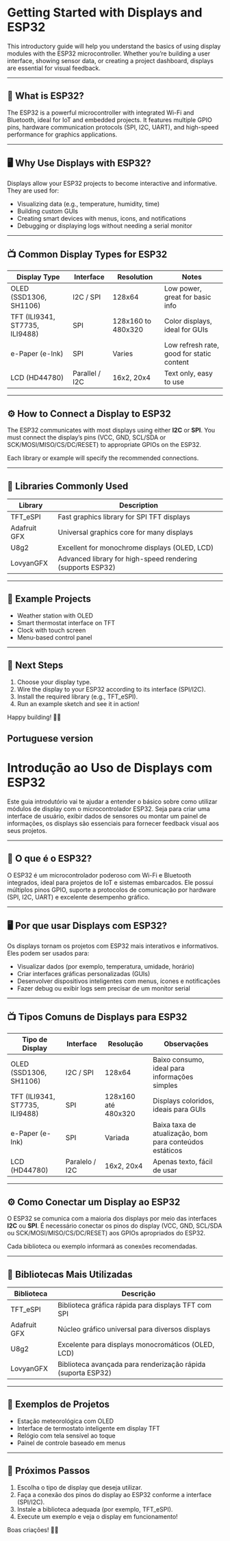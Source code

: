
# Getting Started with Displays and ESP32

This introductory guide will help you understand the basics of using display modules with the ESP32 microcontroller. Whether you’re building a user interface, showing sensor data, or creating a project dashboard, displays are essential for visual feedback.

---

## 📌 What is ESP32?

The ESP32 is a powerful microcontroller with integrated Wi-Fi and Bluetooth, ideal for IoT and embedded projects. It features multiple GPIO pins, hardware communication protocols (SPI, I2C, UART), and high-speed performance for graphics applications.

---

## 🖥️ Why Use Displays with ESP32?

Displays allow your ESP32 projects to become interactive and informative. They are used for:

- Visualizing data (e.g., temperature, humidity, time)
- Building custom GUIs
- Creating smart devices with menus, icons, and notifications
- Debugging or displaying logs without needing a serial monitor

---

## 📺 Common Display Types for ESP32

| Display Type | Interface | Resolution | Notes |
|--------------|-----------|------------|-------|
| OLED (SSD1306, SH1106) | I2C / SPI | 128x64 | Low power, great for basic info |
| TFT (ILI9341, ST7735, ILI9488) | SPI | 128x160 to 480x320 | Color displays, ideal for GUIs |
| e-Paper (e-Ink) | SPI | Varies | Low refresh rate, good for static content |
| LCD (HD44780) | Parallel / I2C | 16x2, 20x4 | Text only, easy to use |

---

## ⚙️ How to Connect a Display to ESP32

The ESP32 communicates with most displays using either **I2C** or **SPI**. You must connect the display’s pins (VCC, GND, SCL/SDA or SCK/MOSI/MISO/CS/DC/RESET) to appropriate GPIOs on the ESP32.

Each library or example will specify the recommended connections.

---

## 🧰 Libraries Commonly Used

| Library | Description |
|---------|-------------|
| TFT_eSPI | Fast graphics library for SPI TFT displays |
| Adafruit GFX | Universal graphics core for many displays |
| U8g2 | Excellent for monochrome displays (OLED, LCD) |
| LovyanGFX | Advanced library for high-speed rendering (supports ESP32) |

---

## 🚀 Example Projects

- Weather station with OLED
- Smart thermostat interface on TFT
- Clock with touch screen
- Menu-based control panel

---

## 🔗 Next Steps

1. Choose your display type.
2. Wire the display to your ESP32 according to its interface (SPI/I2C).
3. Install the required library (e.g., TFT_eSPI).
4. Run an example sketch and see it in action!

Happy building! 🔧✨

## Portuguese version

# Introdução ao Uso de Displays com ESP32

Este guia introdutório vai te ajudar a entender o básico sobre como utilizar módulos de display com o microcontrolador ESP32. Seja para criar uma interface de usuário, exibir dados de sensores ou montar um painel de informações, os displays são essenciais para fornecer feedback visual aos seus projetos.

---

## 📌 O que é o ESP32?

O ESP32 é um microcontrolador poderoso com Wi-Fi e Bluetooth integrados, ideal para projetos de IoT e sistemas embarcados. Ele possui múltiplos pinos GPIO, suporte a protocolos de comunicação por hardware (SPI, I2C, UART) e excelente desempenho gráfico.

---

## 🖥️ Por que usar Displays com ESP32?

Os displays tornam os projetos com ESP32 mais interativos e informativos. Eles podem ser usados para:

- Visualizar dados (por exemplo, temperatura, umidade, horário)
- Criar interfaces gráficas personalizadas (GUIs)
- Desenvolver dispositivos inteligentes com menus, ícones e notificações
- Fazer debug ou exibir logs sem precisar de um monitor serial

---

## 📺 Tipos Comuns de Displays para ESP32

| Tipo de Display | Interface | Resolução | Observações |
|------------------|-----------|-----------|--------------|
| OLED (SSD1306, SH1106) | I2C / SPI | 128x64 | Baixo consumo, ideal para informações simples |
| TFT (ILI9341, ST7735, ILI9488) | SPI | 128x160 até 480x320 | Displays coloridos, ideais para GUIs |
| e-Paper (e-Ink) | SPI | Variada | Baixa taxa de atualização, bom para conteúdos estáticos |
| LCD (HD44780) | Paralelo / I2C | 16x2, 20x4 | Apenas texto, fácil de usar |

---

## ⚙️ Como Conectar um Display ao ESP32

O ESP32 se comunica com a maioria dos displays por meio das interfaces **I2C** ou **SPI**. É necessário conectar os pinos do display (VCC, GND, SCL/SDA ou SCK/MOSI/MISO/CS/DC/RESET) aos GPIOs apropriados do ESP32.

Cada biblioteca ou exemplo informará as conexões recomendadas.

---

## 🧰 Bibliotecas Mais Utilizadas

| Biblioteca | Descrição |
|------------|-----------|
| TFT_eSPI | Biblioteca gráfica rápida para displays TFT com SPI |
| Adafruit GFX | Núcleo gráfico universal para diversos displays |
| U8g2 | Excelente para displays monocromáticos (OLED, LCD) |
| LovyanGFX | Biblioteca avançada para renderização rápida (suporta ESP32) |

---

## 🚀 Exemplos de Projetos

- Estação meteorológica com OLED  
- Interface de termostato inteligente em display TFT  
- Relógio com tela sensível ao toque  
- Painel de controle baseado em menus

---

## 🔗 Próximos Passos

1. Escolha o tipo de display que deseja utilizar.  
2. Faça a conexão dos pinos do display ao ESP32 conforme a interface (SPI/I2C).  
3. Instale a biblioteca adequada (por exemplo, TFT_eSPI).  
4. Execute um exemplo e veja o display em funcionamento!

Boas criações! 🔧✨

